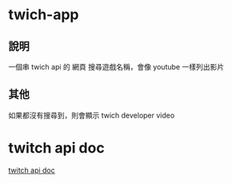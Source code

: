 # twich-app 
## 說明
一個串 twich api 的 網頁
搜尋遊戲名稱，會像 youtube 一樣列出影片

## 其他
如果都沒有搜尋到，則會顯示 twich developer video

# twitch api doc 
[twitch api doc ](https://dev.twitch.tv/docs/api/)
